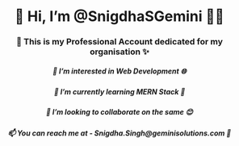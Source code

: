 <h1 align="center">👋 Hi, I’m @SnigdhaSGemini 👩‍💻</h1>
<h3 align="center"> 🏢 This is my Professional Account dedicated for my organisation  ✨ </h3>
<h5 align="center">👀 I’m interested in Web Development 🌐 </h5>
<h5 align="center">🌱 I’m currently learning MERN Stack 🤩 </h5>
<h5 align="center">💞️ I’m looking to collaborate on the same 😊 </h5>
<h5 align="center">  📫 You can reach me at - Snigdha.Singh@geminisolutions.com 📧</h5>


<!---
SnigdhaSGemini/SnigdhaSGemini is a ✨ special ✨ repository because its `README.md` (this file) appears on your GitHub profile.
You can click the Preview link to take a look at your changes.
--->
